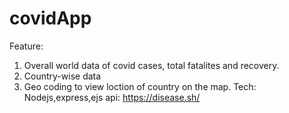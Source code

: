 # covidApp
Feature:
1. Overall world data of covid cases, total fatalites and recovery.
2. Country-wise data 
3. Geo coding to view loction of country on the map.
Tech: Nodejs,express,ejs
api: https://disease.sh/
